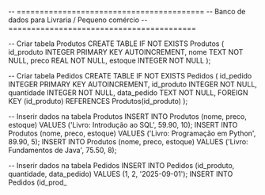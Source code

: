-- =========================================
-- Banco de dados para Livraria / Pequeno comércio
-- =========================================

-- Criar tabela Produtos
CREATE TABLE IF NOT EXISTS Produtos (
    id_produto INTEGER PRIMARY KEY AUTOINCREMENT,
    nome TEXT NOT NULL,
    preco REAL NOT NULL,
    estoque INTEGER NOT NULL
);

-- Criar tabela Pedidos
CREATE TABLE IF NOT EXISTS Pedidos (
    id_pedido INTEGER PRIMARY KEY AUTOINCREMENT,
    id_produto INTEGER NOT NULL,
    quantidade INTEGER NOT NULL,
    data_pedido TEXT NOT NULL,
    FOREIGN KEY (id_produto) REFERENCES Produtos(id_produto)
);

-- Inserir dados na tabela Produtos
INSERT INTO Produtos (nome, preco, estoque) VALUES ('Livro: Introdução ao SQL', 59.90, 10);
INSERT INTO Produtos (nome, preco, estoque) VALUES ('Livro: Programação em Python', 89.90, 5);
INSERT INTO Produtos (nome, preco, estoque) VALUES ('Livro: Fundamentos de Java', 75.50, 8);

-- Inserir dados na tabela Pedidos
INSERT INTO Pedidos (id_produto, quantidade, data_pedido) VALUES (1, 2, '2025-09-01');
INSERT INTO Pedidos (id_prod_

